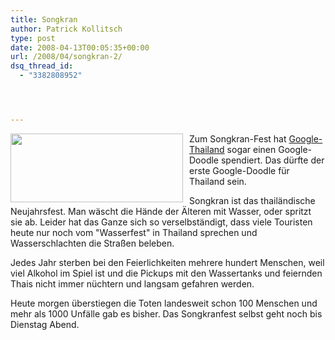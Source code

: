 ```yaml
---
title: Songkran
author: Patrick Kollitsch
type: post
date: 2008-04-13T00:05:35+00:00
url: /2008/04/songkran-2/
dsq_thread_id:
  - "3382808952"




---
```

 <img src="//samui-samui.de/images/251.gif" width="276" height="110" style="float:left; margin-right:10px;" />Zum Songkran-Fest hat [Google-Thailand][1] sogar einen Google-Doodle spendiert. Das d&uuml;rfte der erste Google-Doodle f&uuml;r Thailand sein.

Songkran ist das thail&auml;ndische Neujahrsfest. Man w&auml;scht die H&auml;nde der &Auml;lteren mit Wasser, oder spritzt sie ab. Leider hat das Ganze sich so verselbst&auml;ndigt, dass viele Touristen heute nur noch vom "Wasserfest" in Thailand sprechen und Wasserschlachten die Stra&szlig;en beleben.

Jedes Jahr sterben bei den Feierlichkeiten mehrere hundert Menschen, weil viel Alkohol im Spiel ist und die Pickups mit den Wassertanks und feiernden Thais nicht immer n&uuml;chtern und langsam gefahren werden.

Heute morgen &uuml;berstiegen die Toten landesweit schon 100 Menschen und mehr als 1000 Unf&auml;lle gab es bisher. Das Songkranfest selbst geht noch bis Dienstag Abend.

 [1]: http://www.google.co.th/